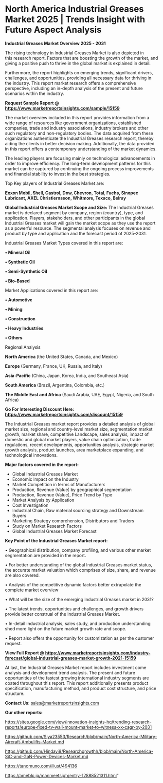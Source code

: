  # North America Industrial Greases Market 2025 | Trends Insight with Future Aspect Analysis

<Strong> Industrial Greases Market Overview 2025 - 2031</strong>

The rising technology in Industrial Greases Market is also depicted in this research report. Factors that are boosting the growth of the market, and giving a positive push to thrive in the global market is explained in detail.

Furthermore, the report highlights on emerging trends, significant drivers, challenges, and opportunities, providing all necessary data for thriving in the industry. This report market research offers a comprehensive perspective, including an in-depth analysis of the present and future scenarios within the industry.

<strong>Request Sample Report @ <a href=https://www.marketreportsinsights.com/sample/15159>https://www.marketreportsinsights.com/sample/15159</a></strong>

The market overview included in this report provides information from a wide range of resources like government organizations, established companies, trade and industry associations, industry brokers and other such regulatory and non-regulatory bodies. The data acquired from these organizations authenticate the Industrial Greases research report, thereby aiding the clients in better decision making. Additionally, the data provided in this report offers a contemporary understanding of the market dynamics.

The leading players are focusing mainly on technological advancements in order to improve efficiency. The long-term development patterns for this market can be captured by continuing the ongoing process improvements and financial stability to invest in the best strategies.

Top Key players of Industrial Greases Market are:

<strong>Exxon Mobil, Shell, Castrol, Dow, Chevron, Total, Fuchs, Sinopec Lubricant, AXEL Christiernsson, Whitmore, Texaco, Belray</strong>

<strong><b>Global Industrial Greases Market Scope and Size:</b></strong>
The Industrial Greases market is declared segment by company, region (country), type, and application. Players, stakeholders, and other participants in the global Industrial Greases market will gain the market scope as they use the report as a powerful resource. The segmental analysis focuses on revenue and product by type and application and the forecast period of 2025-2031.

Industrial Greases Market Types covered in this report are:

<strong>• Mineral Oil

• Synthetic Oil

• Semi-Synthetic Oil

• Bio-Based</strong>

Market Applications covered in this report are:

<strong>• Automotive

• Mining

• Construction

• Heavy Industries

• Others</strong> 

Regional Analysis

<strong>North America</strong> (the United States, Canada, and Mexico)

<strong>Europe</strong> (Germany, France, UK, Russia, and Italy)

<strong>Asia-Pacific</strong> (China, Japan, Korea, India, and Southeast Asia)

<strong>South America</strong> (Brazil, Argentina, Colombia, etc.)

<strong>The Middle East and Africa</strong> (Saudi Arabia, UAE, Egypt, Nigeria, and South Africa)

<strong>Go For Interesting Discount Here: <a href=https://www.marketreportsinsights.com/discount/15159>https://www.marketreportsinsights.com/discount/15159</a></strong>

The Industrial Greases market report provides a detailed analysis of global market size, regional and country-level market size, segmentation market growth, market share, competitive Landscape, sales analysis, impact of domestic and global market players, value chain optimization, trade regulations, recent developments, opportunities analysis, strategic market growth analysis, product launches, area marketplace expanding, and technological innovations.

<strong><b>Major factors covered in the report:</b></strong>
<ul>
  <li>Global Industrial Greases Market </li>
  <li>Economic Impact on the Industry</li>
  <li>Market Competition in terms of Manufacturers</li>
  <li>Production, Revenue (Value) by geographical segmentation</li>
  <li>Production, Revenue (Value), Price Trend by Type</li>
  <li>Market Analysis by Application</li>
  <li>Cost Investigation</li>
  <li>Industrial Chain, Raw material sourcing strategy and Downstream Buyers</li>
  <li>Marketing Strategy comprehension, Distributors and Traders</li>
  <li>Study on Market Research Factors</li>
  <li>Global Industrial Greases Market Forecast</li>
</ul>

<strong><b>Key Point of the Industrial Greases Market report:</b></strong>

• Geographical distribution, company profiling, and various other market segmentation are provided in the report.

• For better understanding of the global Industrial Greases market status, the accurate market valuation which comprises of size, share, and revenue are also covered.

• Analysis of the competitive dynamic factors better extrapolate the complete market overview

• What will be the size of the emerging Industrial Greases market in 2031?

• The latest trends, opportunities and challenges, and growth drivers provide better construal of the Industrial Greases Market.

• In-detail industrial analysis, sales study, and production understanding shed more light on the future market growth rate and scope.

• Report also offers the opportunity for customization as per the customer request.

<strong><b>View Full Report @ <a href=https://www.marketreportsinsights.com/industry-forecast/global-industrial-greases-market-growth-2021-15159>https://www.marketreportsinsights.com/industry-forecast/global-industrial-greases-market-growth-2021-15159</a></b></strong>


At last, the Industrial Greases Market report includes investment come analysis and development trend analysis. The present and future opportunities of the fastest growing international industry segments are coated throughout this report. This report additionally presents product specification, manufacturing method, and product cost structure, and price structure.

<strong>Contact Us:</strong>
sales@marketreportsinsights.com

<strong>Our other reports:</strong>

<a href=https://sites.google.com/view/innovation-insights-hq/trending-research-reports/europe-fixed-tv-wall-mount-market-to-witness-xx-cagr-by-2031>https://sites.google.com/view/innovation-insights-hq/trending-research-reports/europe-fixed-tv-wall-mount-market-to-witness-xx-cagr-by-2031</a>

<a href=https://github.com/Siya23553/Research/blob/main/North-America-Military-Aircraft-Ambulifts-Market.md>https://github.com/Siya23553/Research/blob/main/North-America-Military-Aircraft-Ambulifts-Market.md</a>

<a href=https://github.com/Hindavi8/Researchgrowthh/blob/main/North-America-SiC-and-GaN-Power-Devices-Market.md>https://github.com/Hindavi8/Researchgrowthh/blob/main/North-America-SiC-and-GaN-Power-Devices-Market.md</a>

<a href=https://tanomuno.com/illust/494136>https://tanomuno.com/illust/494136</a>

<a href=https://ameblo.jp/manmeetsigh/entry-12888521311.html>https://ameblo.jp/manmeetsigh/entry-12888521311.html</a>"
